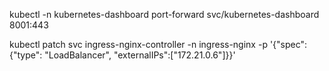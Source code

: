 
kubectl -n kubernetes-dashboard port-forward svc/kubernetes-dashboard  8001:443


kubectl patch svc ingress-nginx-controller -n ingress-nginx -p '{"spec": {"type": "LoadBalancer", "externalIPs":["172.21.0.6"]}}'
